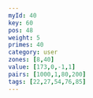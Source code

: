 ```yaml
---
myId: 40
key: 60
pos: 48
weight: 5
primes: 40
category: user
zones: [8,40]
value: [173,0,-1,1]
pairs: [1000,1,80,200]
tags: [22,27,54,76,85]
---
```


